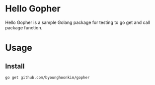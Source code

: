 # Hello Gopher
Hello Gopher is a sample Golang package for testing to go get and call package function.

# Usage
## Install
```
go get github.com/byounghoonkim/gopher
```

